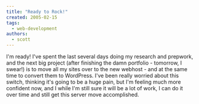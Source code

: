```yaml
---
title: "Ready to Rock!"
created: 2005-02-15
tags: 
  - web-development
authors: 
  - scott
---
```


I'm ready! I've spent the last several days doing my research and prepwork, and the next big project (after finishing the damn portfolio - tomorrow, I swear!) is to move all my sites over to the new webhost - and at the same time to convert them to WordPress. I've been really worried about this switch, thinking it's going to be a huge pain, but I'm feeling much more confident now, and I while I'm still sure it will be a lot of work, I can do it over time and still get this server move accomplished.

